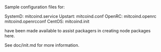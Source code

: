Sample configuration files for:

SystemD: mitcoind.service
Upstart: mitcoind.conf
OpenRC:  mitcoind.openrc
         mitcoind.openrcconf
CentOS:  mitcoind.init

have been made available to assist packagers in creating node packages here.

See doc/init.md for more information.
